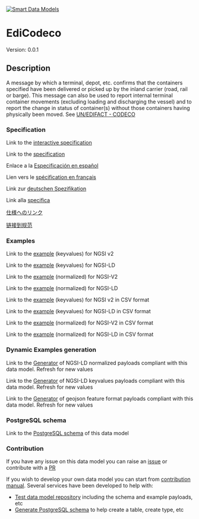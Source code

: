 [![Smart Data Models](https://smartdatamodels.org/wp-content/uploads/2022/01/SmartDataModels_logo.png "Logo")](https://smartdatamodels.org)
# EdiCodeco
Version: 0.0.1

## Description 

A message by which a terminal, depot, etc. confirms that the containers specified have been delivered or picked up by the inland carrier (road, rail or barge). This message can also be used to report internal terminal container movements (excluding loading and discharging the vessel) and to report the change in status of container(s) without those containers having physically been moved. See [UN/EDIFACT - CODECO](https://service.unece.org/trade/untdid/d19a/trmd/codeco_c.htm)
### Specification

Link to the [interactive specification](https://swagger.lab.fiware.org/?url=https://smart-data-models.github.io/dataModel.MarineTransport/EdiCodeco/swagger.yaml)

Link to the [specification](https://github.com/smart-data-models/dataModel.MarineTransport/blob/master/EdiCodeco/doc/spec.md)

Enlace a la [Especificación en español](https://github.com/smart-data-models/dataModel.MarineTransport/blob/master/EdiCodeco/doc/spec_ES.md)

Lien vers le [spécification en français](https://github.com/smart-data-models/dataModel.MarineTransport/blob/master/EdiCodeco/doc/spec_FR.md)

Link zur [deutschen Spezifikation](https://github.com/smart-data-models/dataModel.MarineTransport/blob/master/EdiCodeco/doc/spec_DE.md)

Link alla [specifica](https://github.com/smart-data-models/dataModel.MarineTransport/blob/master/EdiCodeco/doc/spec_IT.md)

[仕様へのリンク](https://github.com/smart-data-models/dataModel.MarineTransport/blob/master/EdiCodeco/doc/spec_JA.md)

[链接到规范](https://github.com/smart-data-models/dataModel.MarineTransport/blob/master/EdiCodeco/doc/spec_ZH.md)
### Examples

Link to the [example](https://smart-data-models.github.io/dataModel.MarineTransport/EdiCodeco/examples/example.json) (keyvalues) for NGSI v2

Link to the [example](https://smart-data-models.github.io/dataModel.MarineTransport/EdiCodeco/examples/example.jsonld) (keyvalues) for NGSI-LD

Link to the [example](https://smart-data-models.github.io/dataModel.MarineTransport/EdiCodeco/examples/example-normalized.json) (normalized) for NGSI-V2

Link to the [example](https://smart-data-models.github.io/dataModel.MarineTransport/EdiCodeco/examples/example-normalized.jsonld) (normalized) for NGSI-LD

Link to the [example](https://smart-data-models.github.io/dataModel.MarineTransport/EdiCodeco/examples/example.json.csv) (keyvalues) for NGSI v2 in CSV format

Link to the [example](https://smart-data-models.github.io/dataModel.MarineTransport/EdiCodeco/examples/example.jsonld.csv) (keyvalues) for NGSI-LD in CSV format

Link to the [example](https://smart-data-models.github.io/dataModel.MarineTransport/EdiCodeco/examples/example-normalized.json.csv) (normalized) for NGSI-V2 in CSV format

Link to the [example](https://smart-data-models.github.io/dataModel.MarineTransport/EdiCodeco/examples/example-normalized.jsonld.csv) (normalized) for NGSI-LD in CSV format
### Dynamic Examples generation

Link to the [Generator](https://smartdatamodels.org/extra/ngsi-ld_generator.php?schemaUrl=https://raw.githubusercontent.com/smart-data-models/dataModel.MarineTransport/master/EdiCodeco/schema.json&email=info@smartdatamodels.org) of NGSI-LD normalized payloads compliant with this data model. Refresh for new values

Link to the [Generator](https://smartdatamodels.org/extra/ngsi-ld_generator_keyvalues.php?schemaUrl=https://raw.githubusercontent.com/smart-data-models/dataModel.MarineTransport/master/EdiCodeco/schema.json&email=info@smartdatamodels.org) of NGSI-LD keyvalues payloads compliant with this data model. Refresh for new values

Link to the [Generator](https://smartdatamodels.org/extra/geojson_features_generator.php?schemaUrl=https://raw.githubusercontent.com/smart-data-models/dataModel.MarineTransport/master/EdiCodeco/schema.json&email=info@smartdatamodels.org) of geojson feature format payloads compliant with this data model. Refresh for new values
### PostgreSQL schema

Link to the [PostgreSQL schema](https://smart-data-models.github.io/dataModel.MarineTransport/EdiCodeco/schema.sql) of this data model
### Contribution

 If you have any issue on this data model you can raise an [issue](https://github.com/smart-data-models/dataModel.MarineTransport/issues)  or contribute with a [PR](https://github.com/smart-data-models/dataModel.MarineTransport/pulls)

 If you wish to develop your own data model you can start from [contribution manual](https://bit.ly/contribution_manual). Several services have been developed to help with: 
 - [Test data model repository](https://smartdatamodels.org/index.php/data-models-contribution-api/) including the schema and example payloads, etc
 - [Generate PostgreSQL schema](https://smartdatamodels.org/index.php/sql-service/) to help create a table, create type, etc